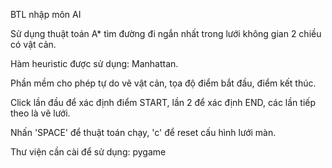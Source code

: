 BTL nhập môn AI

Sử dụng thuật toán A* tìm đường đi ngắn nhất trong lưới không gian 2 chiều có vật cản.

Hàm heuristic được sử dụng: Manhattan.

Phần mềm cho phép tự do vẽ vật cản, tọa độ điểm bắt đầu, điểm kết thúc.

Click lần đầu để xác định điểm START, lần 2 để xác định END, các lần tiếp theo là vẽ lưới.

Nhấn 'SPACE' để thuật toán chạy, 'c' để reset cấu hình lưới màn.

Thư viện cần cài để sử dụng: pygame
